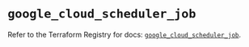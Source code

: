 # `google_cloud_scheduler_job`

Refer to the Terraform Registry for docs: [`google_cloud_scheduler_job`](https://registry.terraform.io/providers/hashicorp/google/5.34.0/docs/resources/cloud_scheduler_job).
